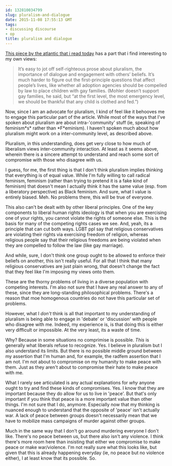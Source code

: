 ```yaml
---
id: 132810034799
slug: pluralism-and-dialogue
date: 2015-11-08 17:55:13 GMT
tags:
- discussing discourse
- op
title: pluralism and dialogue
---
```

[This piece by the atlantic that i read today][1] has a part that i find interesting to my own views:

> It’s easy to jot off self-righteous prose about pluralism, the importance of dialogue and engagement with others’ beliefs. It’s much harder to figure out the first-principle questions that affect people’s lives, like whether all adoption agencies should be compelled by law to place children with gay families. (Mohler doesn’t support gay families, he said, but “at the first level, the most emergency level, we should be thankful that any child is clothed and fed.”)

Now, since I am an advocate for pluralism, I kind of feel like it behooves me to engage this particular part of the article. While most of the ways that I've spoken about pluralism are about intra-'community' stuff (ie, speaking of feminism\*s\* rather than \*F\*eminism). I haven't spoken much about how pluralism might work on a inter-community level, as described above.

Pluralism, in this understanding, does get very close to how much of liberalism views inter-community interaction. At least as it seems above, wherein there is a sincere attempt to understand and reach some sort of compromise with those who disagree with us.

I guess, for me, the first thing is that I don't think pluralism implies thinking that everything is of equal value. While I'm fully willing to call radical feminism, feminism (rather than trying to pretend it is a fake kind of feminism) that doesn't mean I actually think it has the same value (esp. from a liberatory perspective) as Black feminism. And sure, what I value is entirely biased. Meh. No problems there, this will be true of everyone.

This also can't be dealt with by other liberal principles. One of the key components to liberal human rights ideology is that when you are exercising one of your rights, you cannot violate the rights of someone else. This is the basis for many of the competing rights cases we see. And, yeah, its a principle that can cut both ways. LGBT ppl say that religious conservatives are violating their rights via exercising freedom of religion, whereas religious people say that their religious freedoms are being violated when they are compelled to follow the law (like gay marriage).

And while, sure, I don't think one group ought to be allowed to enforce their beliefs on another, this isn't really useful. For all that I think that many religious conservatives are just plain wrong, that doesn't change the fact that they feel like I'm imposing my views onto them.

These are the thorny problems of living in a diverse population with competing interests. I'm also not sure that I have any real answer to any of these, since they are long-standing philosophical problems. There's a reason that moe homogenous countries do not have this particular set of problems.

However, what I *don't* think is all that important to my understanding of pluralism is being able to engage in 'debate' or 'discussion' with people who disagree with me. Indeed, my experience is, is that doing this is either very difficult or impossible. At the very least, its a waste of time.

Why? Because in some situations no comprimise is possible. *This* is generally what liberals refuse to recognize. Yes. I believe in pluralism but I also understand its limits. But there is no possible middle ground between my assertion that I'm human and, for example, the radfem assertion that I am not. I'm not about to compromise on my humanity to make peace with them. Just as they aren't about to compromise their hate to make peace with me.

What I rarely see articulated is any actual explanations for *why* anyone ought to try and find these kinds of compromises. Yes. I know that they are important because they do allow for us to live in 'peace'. But that's only important if you think that peace is a more important value than other things. I'm not sure that I do, anymore. Especially now that my thinking is nuanced enough to understand that the opposite of 'peace' isn't actually war. A lack of peace between groups doesn't necessarily mean that we have to mobilize mass campaigns of murder against other groups.

Much in the same way that I don't go around murdering everyone I don't like. There's no peace between us, but there also isn't any violence. I think there's more room here than insisting that either we compromise to make peace or make war/violence. I'm not really sure what this looks like, but given that this is already happening everyday (ie, no peace but no violence either), I at least know that its possible. So.

[1]: http://syx.pw/1XXwlV9